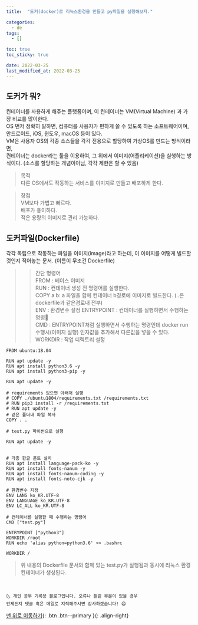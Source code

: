 ```yaml
---
title:  "도커(docker)로 리눅스환경을 만들고 py파일을 실행해보자."

categories:
  - de
tags:
  - []

toc: true
toc_sticky: true

date: 2022-03-25
last_modified_at: 2022-03-25
---
```


## 도커가 뭐?
컨테이너를 사용하게 해주는 플랫폼이며, 이 컨테이너는 VM(Virtual Machine) 과 가장 비교를 많이한다.  
OS 먼저 정확히 말하면, 컴퓨터를 사용자가 편하게 쓸 수 있도록 하는 소프트웨어이며, 안드로이드, iOS, 윈도우, macOS 등이 있다.  
VM은 사용자 OS의 각종 소스들을 각각 전용으로 할당하여 가상OS를 만드는 방식이라면,  
컨테이너는 docker라는 툴을 이용하여, 그 위에서 이미지(어플리케이션)을 실행하는 방식이다. (소스를 할당하는 개념이아님, 각각 제한은 할 수 있음)  

> 목적  
다른 OS에서도 작동하는 서비스를 이미지로 만들고 배포하게 한다.  

> 장점  
VM보다 가볍고 빠르다.  
배포가 용이하다.  
적은 용량의 이미지로 관리 가능하다.

## 도커파일(Dockerfile)
각각 독립으로 작동하는 파일을 이미지(image)라고 하는데, 이 이미지를 어떻게 빌드할 것인지 적어놓는 문서. (이름이 무조건 Dockerfile)  
>> 간단 명령어   
FROM : 베이스 이미지  
RUN : 컨테이너 생성 전 명령어를 실행한다.  
COPY a b: a 파일을 함께 컨테이너 b경로에 이미지로 빌드한다.  (..은 dockerfile과 같은경로내 전부)  
ENV : 환경변수 설정
ENTRYPOINT : 컨테이너를 실행하면서 수행하는 명령  
CMD : ENTRYPOINT처럼 실행하면서 수행하는 명령인데 docker run 수행시(이미지 실행) 인자값을 추가해서 다른값을 넣을 수 있다.  
WORKDIR : 작업 디렉토리 설정

~~~
FROM ubuntu:18.04

RUN apt update -y
RUN apt install python3.6 -y
RUN apt install python3-pip -y

RUN apt update -y

# requirements 있으면 아래꺼 실행
# COPY ./ubuntu1804/requirements.txt /requirements.txt
# RUN pip3 install -r /requirements.txt
# RUN apt update -y
# 같은 폴더내 파일 복사
COPY . .

# test.py 파이썬으로 실행

RUN apt update -y


# 각종 한글 폰트 설치
RUN apt install language-pack-ko -y
RUN apt install fonts-nanum -y
RUN apt install fonts-nanum-coding -y
RUN apt install fonts-noto-cjk -y

# 환경변수 지정
ENV LANG ko_KR.UTF-8
ENV LANGUAGE ko_KR.UTF-8
ENV LC_ALL ko_KR.UTF-8

# 컨테이너를 실행할 때 수행하는 명령어
CMD ["test.py"]

ENTRYPOINT ["python3"]
WORKDIR /root
RUN echo 'alias python=python3.6' >> .bashrc

WORKDIR /
~~~

> 위 내용의 Dockerfile 문서와 함께 있는 test.py가 실행됨과 동시에 리눅스 환경 컨테이너가 생성된다.  



<br>

    🌜 개인 공부 기록용 블로그입니다. 오류나 틀린 부분이 있을 경우
    언제든지 댓글 혹은 메일로 지적해주시면 감사하겠습니다! 😄

[맨 위로 이동하기](#){: .btn .btn--primary }{: .align-right}
